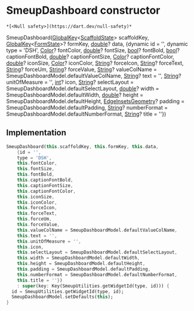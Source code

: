 


# SmeupDashboard constructor




    *[<Null safety>](https://dart.dev/null-safety)*



SmeupDashboard([GlobalKey](https://api.flutter.dev/flutter/widgets/GlobalKey-class.html)&lt;[ScaffoldState](https://api.flutter.dev/flutter/material/ScaffoldState-class.html)> scaffoldKey, [GlobalKey](https://api.flutter.dev/flutter/widgets/GlobalKey-class.html)&lt;[FormState](https://api.flutter.dev/flutter/widgets/FormState-class.html)>? formKey, [double](https://api.flutter.dev/flutter/dart-core/double-class.html)? data, {dynamic id = '', dynamic type = 'DSH', [Color](https://api.flutter.dev/flutter/dart-ui/Color-class.html)? fontColor, [double](https://api.flutter.dev/flutter/dart-core/double-class.html)? fontSize, [bool](https://api.flutter.dev/flutter/dart-core/bool-class.html)? fontBold, [bool](https://api.flutter.dev/flutter/dart-core/bool-class.html)? captionFontBold, [double](https://api.flutter.dev/flutter/dart-core/double-class.html)? captionFontSize, [Color](https://api.flutter.dev/flutter/dart-ui/Color-class.html)? captionFontColor, [double](https://api.flutter.dev/flutter/dart-core/double-class.html)? iconSize, [Color](https://api.flutter.dev/flutter/dart-ui/Color-class.html)? iconColor, [String](https://api.flutter.dev/flutter/dart-core/String-class.html)? forceIcon, [String](https://api.flutter.dev/flutter/dart-core/String-class.html)? forceText, [String](https://api.flutter.dev/flutter/dart-core/String-class.html)? forceUm, [String](https://api.flutter.dev/flutter/dart-core/String-class.html)? forceValue, [String](https://api.flutter.dev/flutter/dart-core/String-class.html)? valueColName = SmeupDashboardModel.defaultValueColName, [String](https://api.flutter.dev/flutter/dart-core/String-class.html)? text = '', [String](https://api.flutter.dev/flutter/dart-core/String-class.html)? unitOfMeasure = '', [int](https://api.flutter.dev/flutter/dart-core/int-class.html)? icon, [String](https://api.flutter.dev/flutter/dart-core/String-class.html)? selectLayout = SmeupDashboardModel.defaultSelectLayout, [double](https://api.flutter.dev/flutter/dart-core/double-class.html)? width = SmeupDashboardModel.defaultWidth, [double](https://api.flutter.dev/flutter/dart-core/double-class.html)? height = SmeupDashboardModel.defaultHeight, [EdgeInsetsGeometry](https://api.flutter.dev/flutter/painting/EdgeInsetsGeometry-class.html)? padding = SmeupDashboardModel.defaultPadding, [String](https://api.flutter.dev/flutter/dart-core/String-class.html)? numberFormat = SmeupDashboardModel.defaultNumberFormat, [String](https://api.flutter.dev/flutter/dart-core/String-class.html)? title = ''})





## Implementation

```dart
SmeupDashboard(this.scaffoldKey, this.formKey, this.data,
    {id = '',
    type = 'DSH',
    this.fontColor,
    this.fontSize,
    this.fontBold,
    this.captionFontBold,
    this.captionFontSize,
    this.captionFontColor,
    this.iconSize,
    this.iconColor,
    this.forceIcon,
    this.forceText,
    this.forceUm,
    this.forceValue,
    this.valueColName = SmeupDashboardModel.defaultValueColName,
    this.text = '',
    this.unitOfMeasure = '',
    this.icon,
    this.selectLayout = SmeupDashboardModel.defaultSelectLayout,
    this.width = SmeupDashboardModel.defaultWidth,
    this.height = SmeupDashboardModel.defaultHeight,
    this.padding = SmeupDashboardModel.defaultPadding,
    this.numberFormat = SmeupDashboardModel.defaultNumberFormat,
    this.title = ''})
    : super(key: Key(SmeupUtilities.getWidgetId(type, id))) {
  id = SmeupUtilities.getWidgetId(type, id);
  SmeupDashboardModel.setDefaults(this);
}
```








